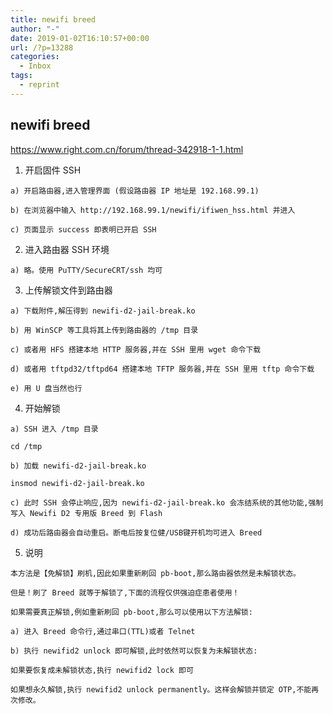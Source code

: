 ```yaml
---
title: newifi breed
author: "-"
date: 2019-01-02T16:10:57+00:00
url: /?p=13288
categories:
  - Inbox
tags:
  - reprint
---
```

## newifi breed
https://www.right.com.cn/forum/thread-342918-1-1.html

  1. 开启固件 SSH
  
    a) 开启路由器,进入管理界面 (假设路由器 IP 地址是 192.168.99.1)
  
    b) 在浏览器中输入 http://192.168.99.1/newifi/ifiwen_hss.html 并进入
  
    c) 页面显示 success 即表明已开启 SSH

  2. 进入路由器 SSH 环境
  
    a) 略。使用 PuTTY/SecureCRT/ssh 均可

  3. 上传解锁文件到路由器
  
    a) 下载附件,解压得到 newifi-d2-jail-break.ko
  
    b) 用 WinSCP 等工具将其上传到路由器的 /tmp 目录
  
    c) 或者用 HFS 搭建本地 HTTP 服务器,并在 SSH 里用 wget 命令下载
  
    d) 或者用 tftpd32/tftpd64 搭建本地 TFTP 服务器,并在 SSH 里用 tftp 命令下载
  
    e) 用 U 盘当然也行

  4. 开始解锁
  
    a) SSH 进入 /tmp 目录
      
    cd /tmp
  
    b) 加载 newifi-d2-jail-break.ko
      
    insmod newifi-d2-jail-break.ko
  
    c) 此时 SSH 会停止响应,因为 newifi-d2-jail-break.ko 会冻结系统的其他功能,强制写入 Newifi D2 专用版 Breed 到 Flash
  
    d) 成功后路由器会自动重启。断电后按复位健/USB键开机均可进入 Breed

  5. 说明
  
    本方法是【免解锁】刷机,因此如果重新刷回 pb-boot,那么路由器依然是未解锁状态。
  
    但是！刷了 Breed 就等于解锁了,下面的流程仅供强迫症患者使用！
  
    如果需要真正解锁,例如重新刷回 pb-boot,那么可以使用以下方法解锁: 
  
    a) 进入 Breed 命令行,通过串口(TTL)或者 Telnet
  
    b) 执行 newifid2 unlock 即可解锁,此时依然可以恢复为未解锁状态: 
      
    如果要恢复成未解锁状态,执行 newifid2 lock 即可
      
    如果想永久解锁,执行 newifid2 unlock permanently。这样会解锁并锁定 OTP,不能再次修改。
